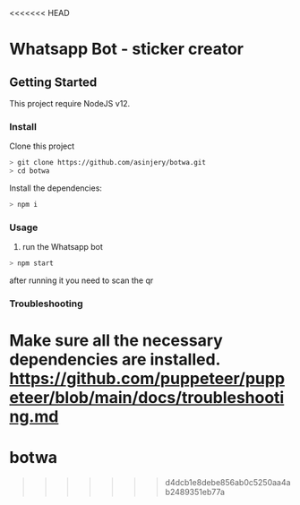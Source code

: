 <<<<<<< HEAD
# Whatsapp Bot - sticker creator

## Getting Started

This project require NodeJS v12.

### Install
Clone this project

```bash
> git clone https://github.com/asinjery/botwa.git
> cd botwa

```

Install the dependencies:

```bash
> npm i
```

### Usage
1. run the Whatsapp bot

```bash
> npm start
```

after running it you need to scan the qr

### Troubleshooting
Make sure all the necessary dependencies are installed.
https://github.com/puppeteer/puppeteer/blob/main/docs/troubleshooting.md
=======
# botwa
>>>>>>> d4dcb1e8debe856ab0c5250aa4ab2489351eb77a
